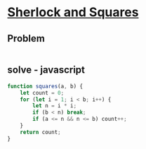 # [Sherlock and Squares](https://www.hackerrank.com/challenges/sherlock-and-squares/problem)
## Problem
```

```

## solve - javascript
```javascript
function squares(a, b) {
    let count = 0;
    for (let i = 1; i < b; i++) {
        let n = i * i;
        if (b < n) break;
        if (a <= n && n <= b) count++;
    }
    return count;
}
```
